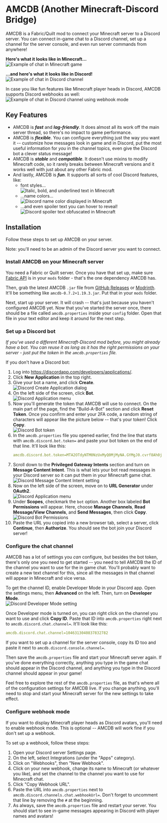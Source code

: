 # AMCDB (Another Minecraft-Discord Bridge)

AMCDB is a Fabric/Quilt mod to connect your Minecraft server to a Discord
server. You can connect in-game chat to a Discord channel, set up a channel
for the server console, and even run server commands from anywhere!

**Here's what it looks like in Minecraft...**<br />
![Example of chat in Minecraft game](/doc/readme/assets/chat-example-minecraft.png)

**...and here's what it looks like in Discord!**<br />
![Example of chat in Discord channel](/doc/readme/assets/chat-example-discord.png)

In case you like fun features like Minecraft player heads in Discord, AMCDB
supports Discord webhooks as well:<br />
![Example of chat in Discord channel using webhook mode](/doc/readme/assets/chat-example-webhook.png)

## Key Features
- AMCDB is ***fast*** and ***lag-friendly***. It does almost all its work off 
the main server thread, so there's no impact to game performance.
- AMCDB is ***flexible***. You can configure everything just the way you want
it -- customize how messages look in game and in Discord, put the most useful
information for *you* in the channel topics, even give the Discord bot a clever
status message!
- AMCDB is ***stable*** and ***compatible***. It doesn't use mixins to modify
Minecraft code, so it rarely breaks between Minecraft versions and it works
well with just about any other Fabric mod.
- And lastly, AMCDB is ***fun***. It supports all sorts of cool Discord
features, like:
  - font styles...<br />
    ![Italic, bold, and underlined text in Minecraft](/doc/readme/assets/font-styles-example.png)
  - ...name colors...<br />
    ![Discord name color displayed in Minecraft](/doc/readme/assets/name-color-example.png)
  - ...and even spoiler text you can hover to reveal!<br />
    ![Discord spoiler text obfuscated in Minecraft](/doc/readme/assets/spoiler-text-example.png)

## Installation
Follow these steps to set up AMCDB on your server.

Note: you'll need to be an admin of the Discord server you want to connect.

### Install AMCDB on your Minecraft server
You need a Fabric or Quilt server. Once you have that set up, make sure
[Fabric API](https://modrinth.com/mod/fabric-api) is in your `mods` folder -
that's the one dependency AMCDB has.

Then, grab the latest AMCDB `.jar` file from
[GitHub Releases](https://github.com/0x4e49434f4c45/amcdb/releases/)
or [Modrinth](https://modrinth.com/mod/amcdb). It'll be something like
`amcdb-0.7.2+1.19.3.jar`. Put that in your `mods` folder.

Next, start up your server. It will crash -- that's just because you haven't
configured AMCDB yet. Now that you've started the server once, there should be
a file called `amcdb.properties` inside your `config` folder. Open that file in
your text editor and keep it around for the next step.

### Set up a Discord bot
*If you've used a different Minecraft-Discord mod before, you might already
have a bot. You can reuse it as long as it has the right permissions on your
server - just put the token in the `amcdb.properties` file.*

If you don't have a Discord bot:
1. Log into https://discordapp.com/developers/applications/.
2. Click **New Application** in the top right.
3. Give your bot a name, and click **Create**.<br />
   ![Discord Create Application dialog](/doc/readme/assets/discord-create-application.png)
4. On the left side of the screen, click **Bot**.<br />
   ![Discord Application menu](/doc/readme/assets/discord-application-menu.png)
5. Now you'll generate the token that AMCDB will use to connect. On the main
part of the page, find the "Build-A-Bot" section and click **Reset Token**.
Once you confirm and enter your 2FA code, a random string of characters will
appear like the picture below -- that's your token! Click **Copy**.<br />
   ![Discord Bot token](/doc/readme/assets/discord-bot-token.png)
6. In the `amcdb.properties` file you opened earlier, find the line that starts
with `amcdb.discord.bot.token=` and paste your bot token on the end of that
line. It'll look like this:
    ```yaml
    amcdb.discord.bot.token=MTA2OTdyNTM0NzUxMyQ0MjMyNA.GYMgJ0.cvrf8Ah0jFQ8MtGQHsgDh2MrT_Iq8-56EUbm0c
    ```
7. Scroll down to the **Privileged Gateway Intents** section and turn on
**Message Content Intent**. This is what lets your bot read messages in your
Discord server so it can put them in your Minecraft game chat.<br />
   ![Discord Message Content Intent setting](/doc/readme/assets/discord-message-content-intent.png)
8. Now on the left side of the screen, move on to **URL Generator** under
**OAuth2**.<br />
   ![Discord Application menu](/doc/readme/assets/discord-application-menu-oauth.png)
9. Under **Scopes**, checkmark the `bot` option. Another box labeled **Bot
Permissions** will appear. Here, choose **Manage Channels**,
**Read Message/View Channels**, and **Send Messages**, then click **Copy**.<br />
   ![Discord Bot Permissions](/doc/readme/assets/discord-bot-permissions.png)
10. Paste the URL you copied into a new browser tab, select a server, click
**Continue**, then **Authorize**. You should see the bot join your Discord
server!

### Configure the chat channel
AMCDB has a lot of settings you *can* configure, but besides the bot token,
there's only one you need to get started -- you need to tell AMCDB the ID of
the channel you want to use for the in game chat. You'll probably want to
create a new text channel for this, since all the messages in that channel
will appear in Minecraft and vice versa.

To get the channel ID, enable Developer Mode in your Discord app. Open
the settings menu, then **Advanced** on the left. Then, turn on **Developer
Mode**.<br />
![Discord Developer Mode setting](/doc/readme/assets/discord-developer-mode.png)

Once Developer mode is turned on, you can right click on the channel you want
to use and click **Copy ID**. Paste that ID into `amcdb.properties` right next
to `amcdb.discord.chat.channel=`. It'll look like this:
```yaml
amcdb.discord.chat.channel=1046313040837832782
```
If you want to set up a channel for the server console, copy its ID too and
paste it next to `amcdb.discord.console.channel=`.

Then save the `amcdb.properties` file and start your Minecraft server again.
If you've done everything correctly, anything you type in the game chat
should appear in the Discord channel, and anything you type in the Discord
channel should appear in your game!

Feel free to explore the rest of the `amcdb.properties` file, as that's where
all of the configuration settings for AMCDB live. If you change anything,
you'll need to stop and start your Minecraft server for the new settings to
take effect.

### Configure webhook mode
If you want to display Minecraft player heads as Discord avatars, you'll need
to enable webhook mode. This is optional -- AMCDB will work fine if you don't
set up a webhook.

To set up a webhook, follow these steps:
1. Open your Discord server Settings page.
2. On the left, select Integrations (under the "Apps" category).
3. Click on "Webhooks", then "New Webhook".
4. Click on your new webhook, change its name to Minecraft (or whatever you 
   like), and set the channel to the channel you want to use for Minecraft
   chat.
5. Click "Copy Webhook URL".
6. Paste the URL into `amcdb.properties` next to `amcdb.discord.channels.chat.webhookUrl=`.
   Don't forget to uncomment that line by removing the `#` at the beginning.
7. As always, save the `amcdb.properties` file and restart your server. You
   should start to see in-game messages appearing in Discord with player names
   and avatars!
